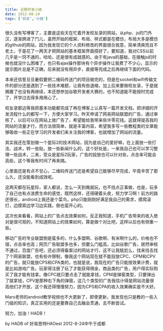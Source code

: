 ```yaml
---
title: 近期开发小结
date: 2012-08-24
tags: ['日志','小结']
---
```


很久没有写博客了，主要是这些天在忙着开发校友录的网站，从php、js的门外汉，逐渐跨进了门儿，虽然开始的框架、布局、样式都是在模仿，布局大多是模仿的github的网站，因为我发现它的个人资料修改的界面很合我意，简单清爽而且不老土，于是花了一两天才把网站的基本框架界面搭好了，要知道，我对CSS以前几乎是一窍不通的，哈哈，还是很有成就感的。由于有java的基础，在接触js的时候也就没什么困难了，也只有ajax操作那块有个异步操作让我费了不少心，显示的提示图片总是不正确，后来就没有用异步，直接等完成之后再继续下面的代码。

本来还信誓旦旦暑假要把二维码传送门的项目做完的，但是在socket和wifi传输文件的部分还是遇到了一些技术难题，让我有些退缩，加上后来要做校友录，于是就搁置了也没有再继续，本还想参加谷歌开发者大赛的，也不知道能不能按时完成了，开学过去得多用用心了。

校友录那边等我把基本功能都完成了再在博客上认真写一篇开发文档，把详细的开发流程什么的都写一下，方便大家学习。昨天申请了网易网站联盟的广告，通过审核了，以后可以在网站上放广告了，希望能给我带来些许零花钱。这就得提高我的网站的流量才行，而方法很简单，就是丰富内容，希望我多写一些教程类的文章能够吸收一些正在学习的开发者们来关注我的博客，也就增加了网站的流量。

其实我还在策划做一个星际2的技术网站，因为是自己的爱好嘛，在上面放一些打法、战术，转一些贴，放一些新闻什么的，这个好处是，一来我自己也可以学习整理一些战术，二来，受众是星际2玩家，广告的投放也可以针对些，点击率可能会高些，这个等我有时间了再来搞。

心里面还是有点不甘心，二维码传送门还是希望自己能够尽早完成，毕竟辛苦了那么久，还没能看到成效呢。

这两天都在玩星际，家人都说，怎么一天到晚就玩，也不找点正事做，也是，玩多了自己也有点浪费生命的感觉，既然这样，还得硬着头皮，努力学习啊！前方的路还很长，android上我还是个菜鸟，php只能刚刚好满足我自己的需求，摸爬滚打，边摸索边学习边实践，倒也蛮开心的。

这次也来看看，网站上的广告点击效果如何，反正我知道，手机广告带来的收入绝对是很可观的，不知道网站上的效果如何，算是做个对比吧，这样以后也有侧重一些。

移动广告的专业联盟倒是蛮多的，什么多盟啊、谷歌啊、有米啊什么的，价格也不错，点击率也高；网页广告联盟多也多，但要么门槛高，比如谷歌广告，居然审核不通过，百度广告吧，还必须得备案过的网站才行，这不让我尴尬么，找来找去找了个网易联盟，也有些许限制，像我这个网站现在就不能投放CPC、CPM和CPV的广告，就只能放CPS和CPA类的，也就是说，我现在的广告只能按效果计费，就是比如游戏广告，玩家得注册了玩了才能获得佣金，商品类的广告，用户得实际购买了我才能有钱拿。像CPC就只要点击了就能拿钱，CPM是弹窗类型，只要弹出了就拿钱，CPV是那种右下角的弹窗，这几个类型的广告我估计得是网站流量很高他们才开放，这个我还得慢慢努力，因为CPS和CPA的收入效果确实是不大好。

Mars老师的android教学视频也不大更新了，即使更新，我发现也只是教的一些入门级的知识，真正实用的还是要靠自己去融会贯通，去不断尝试。

努力，加油！HADB！

by HADB of 好易思特HAOest
2012-8-24中午于成都
